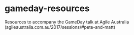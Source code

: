 # gameday-resources
Resources to accompany the GameDay talk at Agile Australia (agileaustralia.com.au/2017/sessions/#pete-and-matt)
